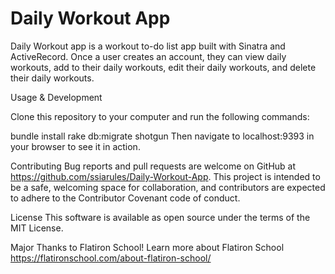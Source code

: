 # Daily Workout App

Daily Workout app is a workout to-do list app built with Sinatra and ActiveRecord. Once a user creates an account, they can view daily workouts, add to their daily workouts, edit their daily workouts, and delete their daily workouts.

Usage & Development

Clone this repository to your computer and run the following commands:

bundle install
rake db:migrate
shotgun
Then navigate to localhost:9393 in your browser to see it in action.

Contributing
Bug reports and pull requests are welcome on GitHub at https://github.com/ssiarules/Daily-Workout-App. This project is intended to be a safe, welcoming space for collaboration, and contributors are expected to adhere to the Contributor Covenant code of conduct.

License
This software is available as open source under the terms of the MIT License.

Major Thanks to Flatiron School! 
Learn more about Flatiron School https://flatironschool.com/about-flatiron-school/ 